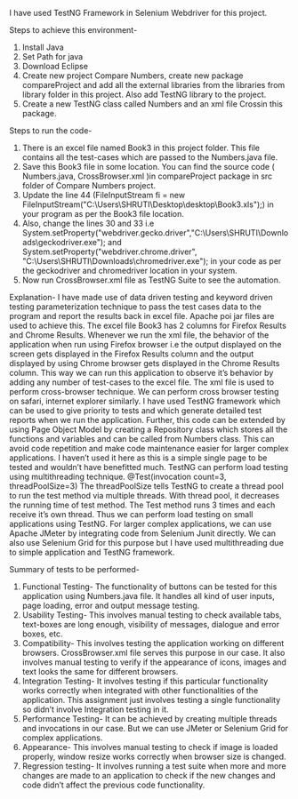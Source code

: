 I have used TestNG Framework in Selenium Webdriver for this project. 


Steps to achieve this environment-
1)	Install Java
2)	Set Path for java
3)	Download Eclipse
4)	Create new project Compare Numbers, create new package compareProject and add all the external libraries from the libraries from library folder in this project. Also add TestNG library to the project.
5)	Create a new TestNG class called Numbers and an xml file Crossin this package.


Steps to run the code-
1)	There is an excel file named Book3 in this project folder. This file contains all the test-cases which are passed to the Numbers.java file.
2)	Save this Book3 file in some location. You can find the source code ( Numbers.java, CrossBrowser.xml )in compareProject package in src folder of Compare Numbers project.
3)	Update the line 44 (FileInputStream fi = new FileInputStream("C:\\Users\\SHRUTI\\Desktop\\desktop\\Book3.xls");) in your program as per the Book3 file location.
4)	Also, change the lines 30 and 33 i.e  	System.setProperty("webdriver.gecko.driver","C:\\Users\\SHRUTI\\Downloads\\geckodriver.exe"); and System.setProperty("webdriver.chrome.driver", "C:\\Users\\SHRUTI\\Downloads\\chromedriver.exe"); in your code as per the geckodriver and chromedriver location in your system.
5)	Now run CrossBrowser.xml file as TestNG Suite to see the automation.


Explanation-
I have made use of data driven testing and keyword driven testing parameterization technique to pass the test cases data to the program and report the results back in excel file. Apache poi jar files are used to achieve this. The excel file Book3 has 2 columns for Firefox Results and Chrome Results. Whenever we run the xml file, the behavior of the application when run using Firefox browser i.e the output displayed on the screen gets displayed in the Firefox Results column and the output displayed by using Chrome browser gets displayed in the Chrome Results column. This way we can run this application to observe it’s behavior by adding any number of test-cases to the excel file. 
The xml file is used to perform cross-browser technique. We can perform cross browser testing on safari, internet explorer similarly.  I have used TestNG framework which can be used to give priority to tests and which generate detailed test reports when we run the application. Further, this code can be extended by using Page Object Model by creating a Repository class which stores all the functions and variables and can be called from Numbers class. This can avoid code repetition and make code maintenance easier for larger complex applications. I haven’t used it here as this is a simple single page to be tested and wouldn’t have benefitted much.
TestNG can perform load testing using multithreading technique. @Test(invocation count=3, threadPoolSize=3) The threadPoolSize tells TestNG to create a thread pool to run the test method via multiple threads. With thread pool, it decreases the running time of test method. The Test method runs 3 times and each receive it’s own thread. Thus we can perform load testing on small applications using TestNG. For larger complex applications, we can use Apache JMeter by integrating code from Selenium Junit directly. We can also use Selenium Grid for this purpose but I have used multithreading due to simple application and TestNG framework. 


Summary of tests to be performed-
1)	Functional Testing-
The functionality of buttons can be tested for this application using Numbers.java file. It handles all kind of user inputs, page loading, error and output message testing.
2)	Usability Testing-
This involves manual testing to check available tabs, text-boxes are long enough, visibility of messages, dialogue and error boxes, etc.
3)	Compatibility-
This involves testing the application working on different browsers. CrossBrowser.xml file serves this purpose in our case. It also involves manual testing to verify if the appearance of icons, images and text looks the same for different browsers.
4)	Integration Testing- 
It involves testing if this particular functionality works correctly when integrated with other functionalities of the application. This assignment just involves testing a single functionality so didn’t involve Integration testing in it.
5)	Performance Testing-
It can be achieved by creating multiple threads and invocations in our case. But we can use JMeter or Selenium Grid for complex applications.
6)	Appearance-
This involves manual testing to check if image is loaded properly, window resize works correctly when browser size is changed.
7)	Regression testing-
It involves running a test suite when more and more changes are made to an application to check if the new changes and code didn’t affect the previous code functionality.



